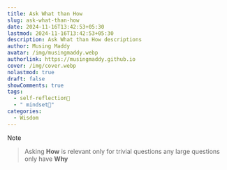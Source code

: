 ```yaml
---
title: Ask What than How
slug: ask-what-than-how
date: 2024-11-16T13:42:53+05:30
lastmod: 2024-11-16T13:42:53+05:30
description: Ask What than How descriptions
author: Musing Maddy
avatar: /img/musingmaddy.webp
authorlink: https://musingmaddy.github.io
cover: /img/cover.webp
nolastmod: true
draft: false
showComments: true
tags:
  - self-reflection💭
  - " mindset🧠"
categories:
  - Wisdom
---
```

> [!NOTE]
> > Asking **How** is relevant only for trivial questions any large questions only have **Why**

